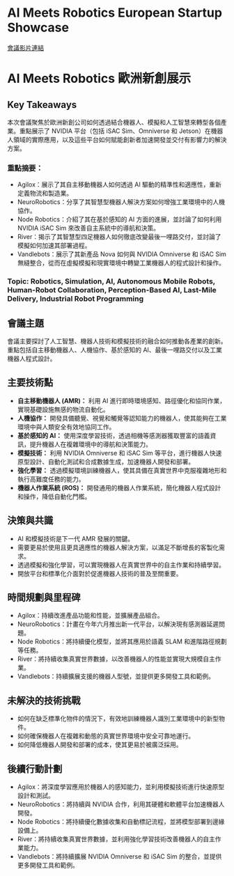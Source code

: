 # AI Meets Robotics European Startup Showcase
[會議影片連結](https://www.nvidia.com/gtc/session-catalog/?search=AI%20Meets%20Robotics%20European%20Startup%20Showcase&tab.catalogallsessionstab=16566177511100015Kus#/session/1732203135379001ZlPQ)
# AI Meets Robotics 歐洲新創展示

## Key Takeaways
本次會議聚焦於歐洲新創公司如何透過結合機器人、模擬和人工智慧來轉型各個產業。重點展示了 NVIDIA 平台（包括 iSAC Sim、Omniverse 和 Jetson）在機器人領域的實際應用，以及這些平台如何賦能創新者加速開發並交付有影響力的解決方案。
### 重點摘要：
*   Agilox：展示了其自主移動機器人如何透過 AI 驅動的精準性和適應性，重新定義物流和製造業。
*   NeuroRobotics：分享了其智慧型機器人解決方案如何增強工業環境中的人機協作。
*   Node Robotics：介紹了其在基於感知的 AI 方面的進展，並討論了如何利用 NVIDIA iSAC Sim 來改善自主系統中的導航和決策。
*   River：揭示了其智慧型四足機器人如何徹底改變最後一哩路交付，並討論了模擬如何加速其部署過程。
*   Vandlebots：展示了其新產品 Nova 如何與 NVIDIA Omniverse 和 iSAC Sim 無縫整合，從而在虛擬模擬和現實環境中轉變工業機器人的程式設計和操作。
### Topic: Robotics, Simulation, AI, Autonomous Mobile Robots, Human-Robot Collaboration, Perception-Based AI, Last-Mile Delivery, Industrial Robot Programming

## 會議主題
會議主要探討了人工智慧、機器人技術和模擬技術的融合如何推動各產業的創新。重點包括自主移動機器人、人機協作、基於感知的 AI、最後一哩路交付以及工業機器人程式設計。

## 主要技術點
*   **自主移動機器人 (AMR)：** 利用 AI 進行即時環境感知、路徑優化和協同作業，實現基礎設施無感的物流自動化。
*   **人機協作：** 開發具備聽覺、視覺和觸覺等認知能力的機器人，使其能夠在工業環境中與人類安全有效地協同工作。
*   **基於感知的 AI：** 使用深度學習技術，透過相機等感測器獲取豐富的語義資訊，提升機器人在複雜環境中的導航和決策能力。
*   **模擬技術：** 利用 NVIDIA Omniverse 和 iSAC Sim 等平台，進行機器人快速原型設計、自動化測試和合成數據生成，加速機器人開發和部署。
*   **強化學習：** 透過模擬環境訓練機器人，使其具備在真實世界中克服複雜地形和執行高難度任務的能力。
*   **機器人作業系統 (ROS)：** 開發通用的機器人作業系統，簡化機器人程式設計和操作，降低自動化門檻。

## 決策與共識
*   AI 和模擬技術是下一代 AMR 發展的關鍵。
*   需要更易於使用且更具適應性的機器人解決方案，以滿足不斷增長的客製化需求。
*   透過模擬和強化學習，可以實現機器人在真實世界中的自主作業和持續學習。
*   開放平台和標準化介面對於促進機器人技術的普及至關重要。

## 時間規劃與里程碑
*   Agilox：持續改進產品功能和性能，並擴展產品組合。
*   NeuroRobotics：計畫在今年六月推出新一代平台，以解決現有感測器延遲問題。
*   Node Robotics：將持續優化模型，並將其應用於語義 SLAM 和進階路徑規劃等任務。
*   River：將持續收集真實世界數據，以改善機器人的性能並實現大規模自主作業。
*   Vandlebots：持續擴展支援的機器人型號，並提供更多開發工具和範例。

## 未解決的技術挑戰
*   如何在缺乏標準化物件的情況下，有效地訓練機器人識別工業環境中的新型物件。
*   如何確保機器人在複雜和動態的真實世界環境中安全可靠地運行。
*   如何降低機器人開發和部署的成本，使其更易於被廣泛採用。

## 後續行動計劃
*   Agilox：將深度學習應用於機器人的感知能力，並利用模擬技術進行快速原型設計和測試。
*   NeuroRobotics：將持續與 NVIDIA 合作，利用其硬體和軟體平台加速機器人開發。
*   Node Robotics：將持續優化數據收集和自動標記流程，並將模型部署到邊緣設備上。
*   River：將持續收集真實世界數據，並利用強化學習技術改善機器人的自主作業能力。
*   Vandlebots：將持續擴展 NVIDIA Omniverse 和 iSAC Sim 的整合，並提供更多開發工具和範例。
